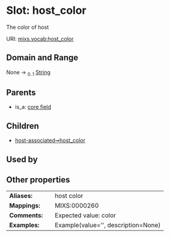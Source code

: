 
# Slot: host_color


The color of host

URI: [mixs.vocab:host_color](https://w3id.org/mixs/vocab/host_color)


## Domain and Range

None &#8594;  <sub>0..1</sub> [String](types/String.md)

## Parents

 *  is_a: [core field](core_field.md)

## Children

 *  [host-associated➞host_color](host_associated_host_color.md)

## Used by


## Other properties

|  |  |  |
| --- | --- | --- |
| **Aliases:** | | host color |
| **Mappings:** | | MIXS:0000260 |
| **Comments:** | | Expected value: color |
| **Examples:** | | Example(value='', description=None) |

